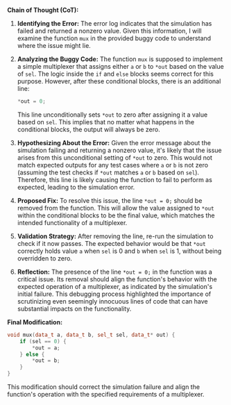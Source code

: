 **Chain of Thought (CoT):**

1. **Identifying the Error:**
   The error log indicates that the simulation has failed and returned a nonzero value. Given this information, I will examine the function `mux` in the provided buggy code to understand where the issue might lie.

2. **Analyzing the Buggy Code:**
   The function `mux` is supposed to implement a simple multiplexer that assigns either `a` or `b` to `*out` based on the value of `sel`. The logic inside the `if` and `else` blocks seems correct for this purpose. However, after these conditional blocks, there is an additional line:
   ```cpp
   *out = 0; 
   ```
   This line unconditionally sets `*out` to zero after assigning it a value based on `sel`. This implies that no matter what happens in the conditional blocks, the output will always be zero.

3. **Hypothesizing About the Error:**
   Given the error message about the simulation failing and returning a nonzero value, it's likely that the issue arises from this unconditional setting of `*out` to zero. This would not match expected outputs for any test cases where `a` or `b` is not zero (assuming the test checks if `*out` matches `a` or `b` based on `sel`). Therefore, this line is likely causing the function to fail to perform as expected, leading to the simulation error.

4. **Proposed Fix:**
   To resolve this issue, the line `*out = 0;` should be removed from the function. This will allow the value assigned to `*out` within the conditional blocks to be the final value, which matches the intended functionality of a multiplexer.

5. **Validation Strategy:**
   After removing the line, re-run the simulation to check if it now passes. The expected behavior would be that `*out` correctly holds value `a` when `sel` is 0 and `b` when `sel` is 1, without being overridden to zero.

6. **Reflection:**
   The presence of the line `*out = 0;` in the function was a critical issue. Its removal should align the function's behavior with the expected operation of a multiplexer, as indicated by the simulation's initial failure. This debugging process highlighted the importance of scrutinizing even seemingly innocuous lines of code that can have substantial impacts on the functionality.

**Final Modification:**
```cpp
void mux(data_t a, data_t b, sel_t sel, data_t* out) {
    if (sel == 0) {
        *out = a;
    } else {
        *out = b;
    }
}
```
This modification should correct the simulation failure and align the function's operation with the specified requirements of a multiplexer.